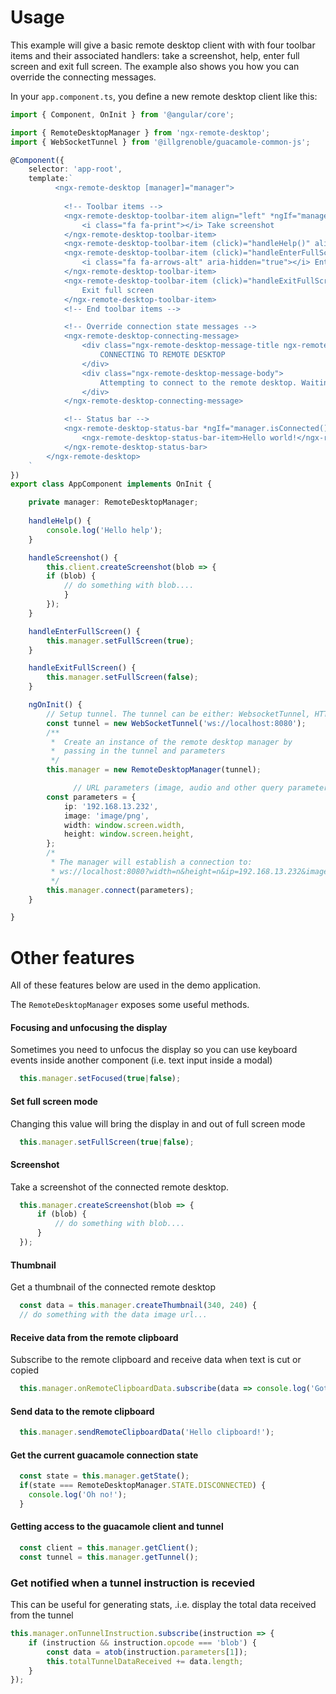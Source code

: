 # Usage

This example will give a basic remote desktop client with with four toolbar items and their associated handlers: take a screenshot, help, enter full screen and exit full screen. The example also shows you how you can override the connecting messages.

In your `app.component.ts`, you define a new remote desktop client like this:


```typescript
import { Component, OnInit } from '@angular/core';

import { RemoteDesktopManager } from 'ngx-remote-desktop';
import { WebSocketTunnel } from '@illgrenoble/guacamole-common-js';

@Component({
    selector: 'app-root',
    template:`
          <ngx-remote-desktop [manager]="manager">
            
            <!-- Toolbar items -->
            <ngx-remote-desktop-toolbar-item align="left" *ngIf="manager.isConnected()" (click)="handleScreenshot()">
                <i class="fa fa-print"></i> Take screenshot
            </ngx-remote-desktop-toolbar-item>
            <ngx-remote-desktop-toolbar-item (click)="handleHelp()" align="right">Help</ngx-remote-desktop-toolbar-item>
            <ngx-remote-desktop-toolbar-item (click)="handleEnterFullScreen()" *ngIf="!manager.isFullScreen() && manager.isConnected()" align="right">
                <i class="fa fa-arrows-alt" aria-hidden="true"></i> Enter full screen
            </ngx-remote-desktop-toolbar-item>
            <ngx-remote-desktop-toolbar-item (click)="handleExitFullScreen()" *ngIf="manager.isFullScreen() && manager.isConnected()" align="right">
                Exit full screen
            </ngx-remote-desktop-toolbar-item>
            <!-- End toolbar items -->

            <!-- Override connection state messages -->
            <ngx-remote-desktop-connecting-message>
                <div class="ngx-remote-desktop-message-title ngx-remote-desktop-message-title-success">
                    CONNECTING TO REMOTE DESKTOP
                </div>
                <div class="ngx-remote-desktop-message-body">
                    Attempting to connect to the remote desktop. Waiting for response...
                </div>
            </ngx-remote-desktop-connecting-message>

            <!-- Status bar -->
            <ngx-remote-desktop-status-bar *ngIf="manager.isConnected()">
                <ngx-remote-desktop-status-bar-item>Hello world!</ngx-remote-desktop-status-bar-item>
            </ngx-remote-desktop-status-bar>
        </ngx-remote-desktop>
    `
})
export class AppComponent implements OnInit {

    private manager: RemoteDesktopManager;
    
    handleHelp() {
        console.log('Hello help');
    }

    handleScreenshot() {
        this.client.createScreenshot(blob => {
        if (blob) {
            // do something with blob....
            }
        });
    }

    handleEnterFullScreen() {
        this.manager.setFullScreen(true);
    }

    handleExitFullScreen() {
        this.manager.setFullScreen(false);
    }

    ngOnInit() {
        // Setup tunnel. The tunnel can be either: WebsocketTunnel, HTTPTunnel or ChainedTunnel
        const tunnel = new WebSocketTunnel('ws://localhost:8080');
        /**
         *  Create an instance of the remote desktop manager by 
         *  passing in the tunnel and parameters
         */
        this.manager = new RemoteDesktopManager(tunnel);

              // URL parameters (image, audio and other query parameters you want to send to the tunnel.)
        const parameters = {
            ip: '192.168.13.232',
            image: 'image/png',
            width: window.screen.width,
            height: window.screen.height,
        };
        /*
         * The manager will establish a connection to: 
         * ws://localhost:8080?width=n&height=n&ip=192.168.13.232&image=image/png
         */
        this.manager.connect(parameters);
    }

}
```

# Other features

All of these features below are used in the demo application.

The `RemoteDesktopManager` exposes some useful methods.

#### Focusing and unfocusing the display
Sometimes you need to unfocus the display so you can use keyboard events inside another component (i.e. text input inside a modal)
```typescript
  this.manager.setFocused(true|false);
```

#### Set full screen mode
Changing this value will bring the display in and out of full screen mode

```typescript
  this.manager.setFullScreen(true|false);
```

#### Screenshot
Take a screenshot of the connected remote desktop.

```typescript
  this.manager.createScreenshot(blob => {
      if (blob) {
          // do something with blob....
      }
  });
```

#### Thumbnail
Get a thumbnail of the connected remote desktop

```typescript
  const data = this.manager.createThumbnail(340, 240) {
  // do something with the data image url...
```

#### Receive data from the remote clipboard
Subscribe to the remote clipboard and receive data when text is cut or copied

```typescript
  this.manager.onRemoteClipboardData.subscribe(data => console.log('Got clipboard data', data));
```

#### Send data to the remote clipboard
```typescript
  this.manager.sendRemoteClipboardData('Hello clipboard!');
```

#### Get the current guacamole connection state
```typescript
  const state = this.manager.getState();
  if(state === RemoteDesktopManager.STATE.DISCONNECTED) {
    console.log('Oh no!');
  }
```

#### Getting access to the guacamole client and tunnel
```typescript
  const client = this.manager.getClient();
  const tunnel = this.manager.getTunnel();
```

### Get notified when a tunnel instruction is recevied
This can be useful for generating stats, .i.e. display the total data received from the tunnel
```typescript
this.manager.onTunnelInstruction.subscribe(instruction => {
    if (instruction && instruction.opcode === 'blob') {
        const data = atob(instruction.parameters[1]);
        this.totalTunnelDataReceived += data.length;
    }
});
```

